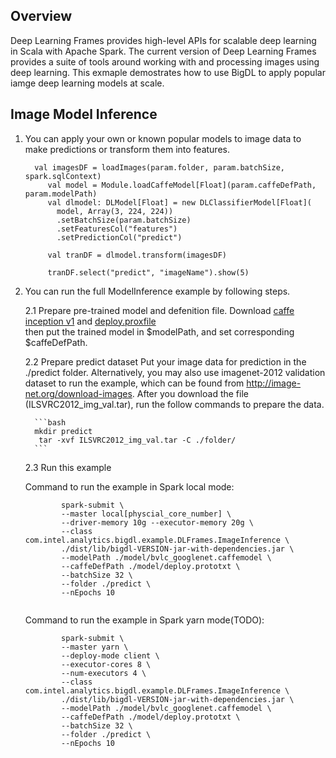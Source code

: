 ## Overview
   Deep Learning Frames provides high-level APIs for scalable deep learning in Scala with Apache Spark.
   The current version of Deep Learning Frames provides a suite of tools around working with and processing images using deep learning. 
   This exmaple demostrates how to use BigDL to apply popular iamge deep learning models at scale.

## Image Model Inference
   1. You can apply your own or known popular models to image data to make predictions or transform them into features.
            
            val imagesDF = loadImages(param.folder, param.batchSize, spark.sqlContext)
               val model = Module.loadCaffeModel[Float](param.caffeDefPath, param.modelPath)
               val dlmodel: DLModel[Float] = new DLClassifierModel[Float](
                 model, Array(3, 224, 224))
                 .setBatchSize(param.batchSize)
                 .setFeaturesCol("features")
                 .setPredictionCol("predict")
           
               val tranDF = dlmodel.transform(imagesDF)
           
               tranDF.select("predict", "imageName").show(5)
   
   2. You can run the full ModelInference example by following steps.
        
        2.1 Prepare pre-trained model and defenition file.
        Download [caffe inception v1](http://dl.caffe.berkeleyvision.org/bvlc_googlenet.caffemodel) and [deploy.proxfile](https://github.com/BVLC/caffe/blob/master/models/bvlc_googlenet/deploy.prototxt)  
        then put the trained model in $modelPath, and set corresponding $caffeDefPath.
   
        2.2 Prepare predict dataset
        Put your image data for prediction in the ./predict folder. Alternatively, you may also use imagenet-2012 validation dataset to run the example, which can be found from <http://image-net.org/download-images>. After you download the file (ILSVRC2012_img_val.tar), run the follow commands to prepare the data.
    
            ```bash
            mkdir predict
             tar -xvf ILSVRC2012_img_val.tar -C ./folder/
            ```
  
        2.3 Run this example

        Command to run the example in Spark local mode:
        ```
                spark-submit \
                --master local[physcial_core_number] \
                --driver-memory 10g --executor-memory 20g \
                --class com.intel.analytics.bigdl.example.DLFrames.ImageInference \
                ./dist/lib/bigdl-VERSION-jar-with-dependencies.jar \
                --modelPath ./model/bvlc_googlenet.caffemodel \
                --caffeDefPath ./model/deploy.prototxt \
                --batchSize 32 \
                --folder ./predict \
                --nEpochs 10
                
        ```

        Command to run the example in Spark yarn mode(TODO):
        ```
                spark-submit \
                --master yarn \
                --deploy-mode client \
                --executor-cores 8 \
                --num-executors 4 \
                --class com.intel.analytics.bigdl.example.DLFrames.ImageInference \
                ./dist/lib/bigdl-VERSION-jar-with-dependencies.jar \
                --modelPath ./model/bvlc_googlenet.caffemodel \
                --caffeDefPath ./model/deploy.prototxt \
                --batchSize 32 \
                --folder ./predict \
                --nEpochs 10
        ```